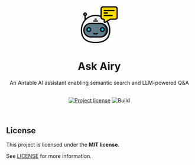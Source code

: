 <h1 align="center">
  <a href="https://github.com/Zakinator123/ask-airy">
  <img src="assets/airy.svg" alt="Magnifying Glass" width="100" height="100">
  </a>
</h1>
<div align="center">
  <h1>Ask Airy</h1>
An Airtable AI assistant enabling semantic search and LLM-powered Q&A
  <br />

<div align="center">
<br />

[![Project license](https://img.shields.io/github/license/Zakinator123/checkout-cart.svg?style=flat-square)](LICENSE)
![Build](https://github.com/Zakinator123/ask-airy/actions/workflows/build.yml/badge.svg)

</div>
<br/>
</div>

## License

This project is licensed under the **MIT license**.

See [LICENSE](LICENSE) for more information.
